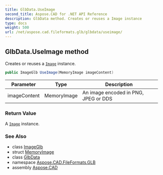 ```yaml
---
title: GlbData.UseImage
second_title: Aspose.CAD for .NET API Reference
description: GlbData method. Creates or reuses a Image instance
type: docs
weight: 500
url: /net/aspose.cad.fileformats.glb/glbdata/useimage/
---
```

## GlbData.UseImage method

Creates or reuses a [`Image`](../../../aspose.cad/image/) instance.

```csharp
public ImageGlb UseImage(MemoryImage imageContent)
```

| Parameter | Type | Description |
| --- | --- | --- |
| imageContent | MemoryImage | An image encoded in PNG, JPEG or DDS |

### Return Value

A [`Image`](../../../aspose.cad/image/) instance.

### See Also

* class [ImageGlb](../../imageglb/)
* struct [MemoryImage](../../../aspose.cad.fileformats.glb.memory/memoryimage/)
* class [GlbData](../)
* namespace [Aspose.CAD.FileFormats.GLB](../../../aspose.cad.fileformats.glb/)
* assembly [Aspose.CAD](../../../)


